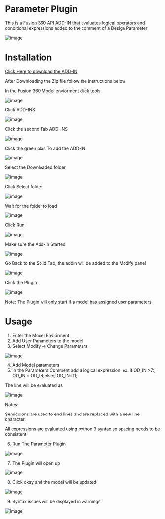 # Parameter Plugin
This is a Fusion 360 API ADD-IN that evaluates logical operators and conditional expressions added to the comment of a Design Parameter

![image](https://user-images.githubusercontent.com/41913546/133493654-20025c53-a8b9-45b6-b600-4118d8062314.png)

# Installation
<a href="https://downgit.github.io/#/home?url=https://github.com/bowenchristopher/Fusion360_API/tree/main/Parameter_Plugin"> Click Here to download the ADD-IN </a>

After Downloading the Zip file follow the instructions below 

In the Fusion 360 Model enviorment click tools

![image](https://user-images.githubusercontent.com/41913546/133494188-0aa6126f-346d-40a4-a765-dd72bd56156a.png)

Click ADD-INS

![image](https://user-images.githubusercontent.com/41913546/133494685-ba837eda-a8ed-4d1b-8334-fc2cc7824131.png)

Click the second Tab ADD-INS

![image](https://user-images.githubusercontent.com/41913546/133494781-59c0c5df-53ea-4dd9-a39b-72e7f251caf6.png)

Click the green plus To add the ADD-IN

![image](https://user-images.githubusercontent.com/41913546/133494941-3e17728d-91d8-410d-b3a9-934afcc85fea.png)

Select the Downloaded folder 

![image](https://user-images.githubusercontent.com/41913546/133495151-14018ef2-3f27-41cd-84b7-975f9a96f2fa.png)

Click Select folder 

![image](https://user-images.githubusercontent.com/41913546/133495179-43174e1d-4a38-4d91-98ad-7c71251d9ce5.png)

Wait for the folder to load

![image](https://user-images.githubusercontent.com/41913546/133495724-ebab3595-6ec4-4b7f-9031-22dbdc65e66e.png)

Click Run

![image](https://user-images.githubusercontent.com/41913546/133495808-001a2f96-d444-4df0-a42f-19d005659615.png)

Make sure the Add-In Started

![image](https://user-images.githubusercontent.com/41913546/133496277-91b22be6-de68-4460-8e18-4293862c9acc.png)

Go Back to the Solid Tab, the addin will be added to the Modify panel

![image](https://user-images.githubusercontent.com/41913546/133495933-52007e0b-a520-4254-aa2a-c0adc6f9335f.png)

Click the Plugin

![image](https://user-images.githubusercontent.com/41913546/133496331-fdca7b0d-05b5-4907-87a2-7d6c4c1a7ea1.png)

Note:
The Plugin will only start if a model has assigned user parameters 

# Usage
1. Enter the Model Enviorment
2. Add User Parameters to the model
3. Select Modify -> Change Parameters

![image](https://user-images.githubusercontent.com/41913546/133497057-5d4b3650-673b-4017-a754-2187b5d12c5e.png)

4. Add Model parameters 
5. In the Parameters Comment add a logical expression: ex. if OD_IN >7:; OD_IN = OD_IN;else:;  OD_IN=11; 

The line will be evaluated as

![image](https://user-images.githubusercontent.com/41913546/133498258-fa06e725-5ef5-4272-bcb8-45eda5b18d6c.png)

Notes:

Semicolons are used to end lines and are replaced with a new line character,

All expressions are evaluated using python 3 syntax so spacing needs to be consistent 

6. Run The Parameter Plugin

![image](https://user-images.githubusercontent.com/41913546/133498563-42ab1d97-7e12-45e9-aa4f-fea5d765d7a0.png)

7. The Plugin will open up 

![image](https://user-images.githubusercontent.com/41913546/133498621-4f2f1df0-93bb-46e3-949a-5f9cc4a5c440.png)

8. Click okay and the model will be updated

![image](https://user-images.githubusercontent.com/41913546/133499313-6fbfc388-0607-4c60-83f6-05ad5f4e3810.png)

9. Syntax issues will be displayed in warnings

![image](https://user-images.githubusercontent.com/41913546/133498447-3eeae4fe-16a6-4818-a53a-55473c811c4d.png)



